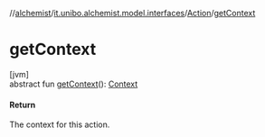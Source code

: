 //[alchemist](../../../index.md)/[it.unibo.alchemist.model.interfaces](../index.md)/[Action](index.md)/[getContext](get-context.md)

# getContext

[jvm]\
abstract fun [getContext](get-context.md)(): [Context](../-context/index.md)

#### Return

The context for this action.
